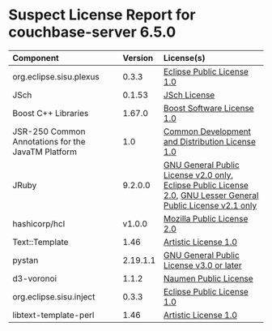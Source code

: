 
Suspect License Report for couchbase-server 6.5.0
=================================================

|Component|Version|License(s)|
| :--- | :--- | :--- |
|org.eclipse.sisu.plexus|0.3.3|[Eclipse Public License 1.0](../../license-data/d676a5c4-0bd9-4453-8c22-2ece2c2a00d7.txt)|
|JSch|0.1.53|[JSch License](../../license-data/8636c98a-9bdd-4283-b876-fb01a25d7a9d.txt)|
|Boost C++ Libraries|1.67.0|[Boost Software License 1.0](../../license-data/26b23233-77bd-4cc2-8977-f312abd57327.txt)|
|JSR-250 Common Annotations for the JavaTM Platform|1.0|[Common Development and Distribution License 1.0](../../license-data/0179ff68-705a-450b-89eb-c3581199c2e7.txt)|
|JRuby|9.2.0.0|[GNU General Public License v2.0 only](../../license-data/0289ba34-8fe7-41db-82e0-49c28b9c2414.txt), [Eclipse Public License 2.0](../../license-data/8f64c451-7777-4762-903b-605797caef38.txt), [GNU Lesser General Public License v2.1 only](../../license-data/fecf595c-3184-47f4-92f9-1a32ab46a8f1.txt)|
|hashicorp/hcl|v1.0.0|[Mozilla Public License 2.0](../../license-data/ce3dd63e-c569-4cea-986a-46bc5efe9896.txt)|
|Text::Template|1.46|[Artistic License 1.0](../../license-data/0b9a55a6-7ff1-43ab-b9c7-2c7c7e8f35be.txt)|
|pystan|2.19.1.1|[GNU General Public License v3.0 or later](../../license-data/f80fb9a9-5329-47c2-864d-00ed5cf744bf.txt)|
|d3-voronoi|1.1.2|[Naumen Public License](../../license-data/b0706e03-54bd-4233-9445-7dfe345eaf9b.txt)|
|org.eclipse.sisu.inject|0.3.3|[Eclipse Public License 1.0](../../license-data/d676a5c4-0bd9-4453-8c22-2ece2c2a00d7.txt)|
|libtext-template-perl|1.46|[Artistic License 1.0](../../license-data/0b9a55a6-7ff1-43ab-b9c7-2c7c7e8f35be.txt)|
